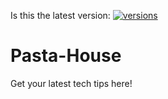 Is this the latest version: [![versions](https://github.com/py660/Pasta-House/actions/workflows/versions.yml/badge.svg)](https://github.com/py660/Pasta-House/actions/workflows/versions.yml)
# Pasta-House
Get your latest tech tips here!
